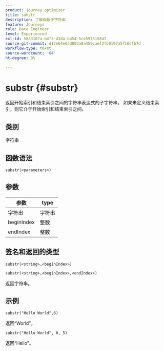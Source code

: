 ```yaml
---
product: journey optimizer
title: substr
description: 了解函数子字符串
feature: Journeys
role: Data Engineer
level: Experienced
exl-id: 58a3107a-b4f3-43da-b454-5ce597515847
source-git-commit: d17e64e03d093a8a459caef2fb0197a5710dfb7d
workflow-type: tm+mt
source-wordcount: '64'
ht-degree: 0%

---
```


# substr {#substr}

返回开始索引和结束索引之间的字符串表达式的子字符串。 如果未定义结束索引，则它介于开始索引和结束索引之间。

## 类别

字符串

## 函数语法

`substr(<parameters>)`

## 参数

| 参数 | type |
|-------------|----------|
| 字符串 | 字符串 |
| beginIndex | 整数 |
| endIndex | 整数 |

## 签名和返回的类型

`substr(<string>,<beginIndex>)`

`substr(<string>,<beginIndex>,<endIndex>)`

返回字符串。

## 示例

`substr("Hello World",6)`

返回“World”。

`substr("Hello World", 0, 5)`

返回“Hello”。
